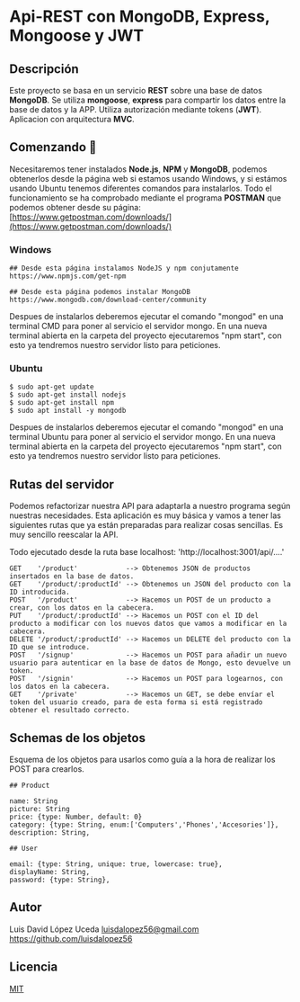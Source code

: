 # Api-REST con MongoDB, Express, Mongoose y JWT

## Descripción

Este proyecto se basa en un servicio **REST** sobre una base de datos **MongoDB**. 
Se utiliza **mongoose**, **express** para compartir los datos entre la base de datos
y la APP. Utiliza autorización mediante tokens (**JWT**). Aplicacion con arquitectura **MVC**.

## Comenzando 🚀

Necesitaremos tener instalados **Node.js**, **NPM** y **MongoDB**, podemos obtenerlos 
desde la página web si estamos usando Windows, y si estámos usando Ubuntu 
tenemos diferentes comandos para instalarlos. Todo el funcionamiento se ha comprobado mediante el programa **POSTMAN** que podemos obtener desde su página:
[https://www.getpostman.com/downloads/](https://www.getpostman.com/downloads/) 

### Windows
```
## Desde esta página instalamos NodeJS y npm conjutamente
https://www.npmjs.com/get-npm 

## Desde esta página podemos instalar MongoDB
https://www.mongodb.com/download-center/community
```

Despues de instalarlos deberemos ejecutar el comando "mongod" en una terminal CMD para poner al servicio el servidor mongo. En una nueva terminal abierta en la carpeta del proyecto ejecutaremos "npm start", con esto ya tendremos nuestro servidor listo para peticiones.

### Ubuntu

```
$ sudo apt-get update
$ sudo apt-get install nodejs
$ sudo apt-get install npm
$ sudo apt install -y mongodb
```
Despues de instalarlos deberemos ejecutar el comando "mongod" en una terminal Ubuntu para poner al servicio el servidor mongo. En una nueva terminal abierta en la carpeta del proyecto ejecutaremos "npm start", con esto ya tendremos nuestro servidor listo para peticiones.

## Rutas del servidor

Podemos refactorizar nuestra API para adaptarla a nuestro programa según nuestras necesidades. Esta aplicación es muy básica y vamos a tener las siguientes rutas que ya están preparadas para realizar cosas sencillas. Es muy sencillo reescalar la API.

Todo ejecutado desde la ruta base localhost: 'http://localhost:3001/api/....'

```
GET    '/product'            --> Obtenemos JSON de productos insertados en la base de datos.
GET    '/product/:productId' --> Obtenemos un JSON del producto con la ID introducida.
POST   '/product'            --> Hacemos un POST de un producto a crear, con los datos en la cabecera.
PUT    '/product/:productId' --> Hacemos un POST con el ID del producto a modificar con los nuevos datos que vamos a modificar en la cabecera.
DELETE '/product/:productId' --> Hacemos un DELETE del producto con la ID que se introduce.
POST   '/signup'             --> Hacemos un POST para añadir un nuevo usuario para autenticar en la base de datos de Mongo, esto devuelve un token.
POST   '/signin'             --> Hacemos un POST para logearnos, con los datos en la cabecera.
GET    '/private'            --> Hacemos un GET, se debe envíar el token del usuario creado, para de esta forma si está registrado obtener el resultado correcto.
```

## Schemas de los objetos

Esquema de los objetos para usarlos como guía a la hora de realizar los POST para crearlos.

```
## Product

name: String
picture: String
price: {type: Number, default: 0}
category: {type: String, enum:['Computers','Phones','Accesories']},
description: String,

## User

email: {type: String, unique: true, lowercase: true},
displayName: String,
password: {type: String},
```
## Autor

Luis David López Uceda [luisdalopez56@gmail.com]() https://github.com/luisdalopez56 

## Licencia
[MIT](https://choosealicense.com/licenses/mit/)
